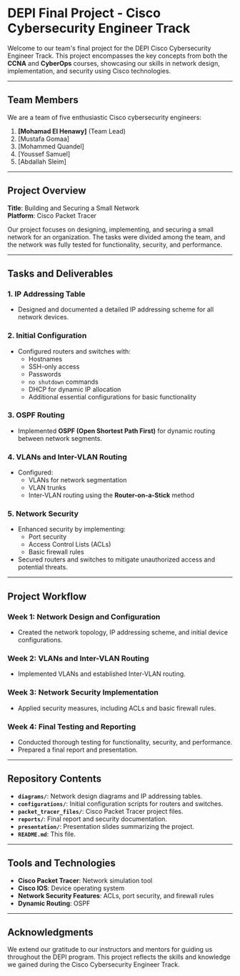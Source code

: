 # DEPI Final Project - Cisco Cybersecurity Engineer Track

Welcome to our team's final project for the DEPI Cisco Cybersecurity Engineer Track. This project encompasses the key concepts from both the **CCNA** and **CyberOps** courses, showcasing our skills in network design, implementation, and security using Cisco technologies.

---

## Team Members
We are a team of five enthusiastic Cisco cybersecurity engineers:
1. **[Mohamad El Henawy]** (Team Lead)
2. [Mustafa Gomaa]
3. [Mohammed Quandel]
4. [Youssef Samuel]
5. [Abdallah Sleim]

---

## Project Overview

**Title**: Building and Securing a Small Network  
**Platform**: Cisco Packet Tracer

Our project focuses on designing, implementing, and securing a small network for an organization. The tasks were divided among the team, and the network was fully tested for functionality, security, and performance.

---

## Tasks and Deliverables

### 1. **IP Addressing Table**
- Designed and documented a detailed IP addressing scheme for all network devices.

### 2. **Initial Configuration**
- Configured routers and switches with:
  - Hostnames
  - SSH-only access
  - Passwords
  - `no shutdown` commands
  - DHCP for dynamic IP allocation
  - Additional essential configurations for basic functionality

### 3. **OSPF Routing**
- Implemented **OSPF (Open Shortest Path First)** for dynamic routing between network segments.

### 4. **VLANs and Inter-VLAN Routing**
- Configured:
  - VLANs for network segmentation
  - VLAN trunks
  - Inter-VLAN routing using the **Router-on-a-Stick** method

### 5. **Network Security**
- Enhanced security by implementing:
  - Port security
  - Access Control Lists (ACLs)
  - Basic firewall rules
- Secured routers and switches to mitigate unauthorized access and potential threats.

---

## Project Workflow

### Week 1: Network Design and Configuration
- Created the network topology, IP addressing scheme, and initial device configurations.

### Week 2: VLANs and Inter-VLAN Routing
- Implemented VLANs and established Inter-VLAN routing.

### Week 3: Network Security Implementation
- Applied security measures, including ACLs and basic firewall rules.

### Week 4: Final Testing and Reporting
- Conducted thorough testing for functionality, security, and performance.
- Prepared a final report and presentation.

---

## Repository Contents

- **`diagrams/`**: Network design diagrams and IP addressing tables.
- **`configurations/`**: Initial configuration scripts for routers and switches.
- **`packet_tracer_files/`**: Cisco Packet Tracer project files.
- **`reports/`**: Final report and security documentation.
- **`presentation/`**: Presentation slides summarizing the project.
- **`README.md`**: This file.

---

## Tools and Technologies
- **Cisco Packet Tracer**: Network simulation tool
- **Cisco IOS**: Device operating system
- **Network Security Features**: ACLs, port security, and firewall rules
- **Dynamic Routing**: OSPF

---

## Acknowledgments
We extend our gratitude to our instructors and mentors for guiding us throughout the DEPI program. This project reflects the skills and knowledge we gained during the Cisco Cybersecurity Engineer Track.
